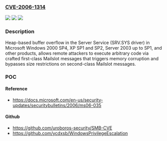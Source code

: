 ### [CVE-2006-1314](https://cve.mitre.org/cgi-bin/cvename.cgi?name=CVE-2006-1314)
![](https://img.shields.io/static/v1?label=Product&message=n%2Fa&color=blue)
![](https://img.shields.io/static/v1?label=Version&message=n%2Fa&color=blue)
![](https://img.shields.io/static/v1?label=Vulnerability&message=n%2Fa&color=brighgreen)

### Description

Heap-based buffer overflow in the Server Service (SRV.SYS driver) in Microsoft Windows 2000 SP4, XP SP1 and SP2, Server 2003 up to SP1, and other products, allows remote attackers to execute arbitrary code via crafted first-class Mailslot messages that triggers memory corruption and bypasses size restrictions on second-class Mailslot messages.

### POC

#### Reference
- https://docs.microsoft.com/en-us/security-updates/securitybulletins/2006/ms06-035

#### Github
- https://github.com/uroboros-security/SMB-CVE
- https://github.com/ycdxsb/WindowsPrivilegeEscalation

